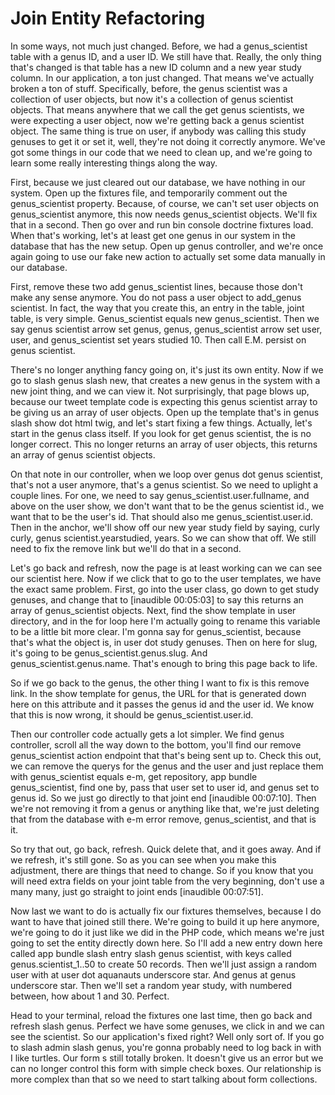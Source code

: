 # Join Entity Refactoring

In some ways, not much just changed. Before, we had a genus_scientist table with a genus ID, and a user ID. We still have that. Really, the only thing that's changed is that table has a new ID column and a new year study column. In our application, a ton just changed. That means we've actually broken a ton of stuff. Specifically, before, the genus scientist was a collection of user objects, but now it's a collection of genus scientist objects. That means anywhere that we call the get genus scientists, we were expecting a user object, now we're getting back a genus scientist object. The same thing is true on user, if anybody was calling this study genuses to get it or set it, well, they're not doing it correctly anymore. We've got some things in our code that we need to clean up, and we're going to learn some really interesting things along the way.

First, because we just cleared out our database, we have nothing in our system. Open up the fixtures file, and temporarily comment out the genus_scientist property. Because, of course, we can't set user objects on genus_scientist anymore, this now needs genus_scientist objects. We'll fix that in a second. Then go over and run bin console doctrine fixtures load. When that's working, let's at least get one genus in our system in the database that has the new setup. Open up genus controller, and we're once again going to use our fake new action to actually set some data manually in our database.

First, remove these two add genus_scientist lines, because those don't make any sense anymore. You do not pass a user object to add_genus scientist. In fact, the way that you create this, an entry in the table, joint table, is very simple. Genus_scientist equals new genus_scientist. Then we say genus scientist arrow set genus, genus, genus_scientist arrow set user, user, and genus_scientist set years studied 10. Then call E.M. persist on genus scientist.

There's no longer anything fancy going on, it's just its own entity. Now if we go to slash genus slash new, that creates a new genus in the system with a new joint thing, and we can view it. Not surprisingly, that page blows up, because our tweet template code is expecting this genus scientist array to be giving us an array of user objects. Open up the template that's in genus slash show dot html twig, and let's start fixing a few things. Actually, let's start in the genus class itself. If you look for get genus scientist, the is no longer correct. This no longer returns an array of user objects, this returns an array of genus scientist objects.

On that note in our controller, when we loop over genus dot genus scientist, that's not a user anymore, that's a genus scientist. So we need to uplight a couple lines. For one, we need to say genus_scientist.user.fullname, and above on the user show, we don't want that to be the genus scientist id., we want that to be the user's id. That should also me genus_scientist.user.id. Then in the anchor, we'll show off our new year study field by saying, curly curly, genus scientist.yearstudied, years. So we can show that off. We still need to fix the remove link but we'll do that in a second.

Let's go back and refresh, now the page is at least working can we can see our scientist here. Now if we click that to go to the user templates, we have the exact same problem. First, go into the user class, go down to get study genuses, and change that to [inaudible 00:05:03] to say this returns an array of genus_scientist objects. Next, find the show template in user directory, and in the for loop here I'm actually going to rename this variable to be a little bit more clear. I'm gonna say for genus_scientist, because that's what the object is, in user dot study genuses. Then on here for slug, it's going to be genus_scientist.genus.slug. And genus_scientist.genus.name. That's enough to bring this page back to life.

So if we go back to the genus, the other thing I want to fix is this remove link. In the show template for genus, the URL for that is generated down here on this attribute and it passes the genus id and the user id. We know that this is now wrong, it should be genus_scientist.user.id.

Then our controller code actually gets a lot simpler. We find genus controller, scroll all the way down to the bottom, you'll find our remove genus_scientist action endpoint that that's being sent up to. Check this out, we can remove the querys for the genus and the user and just replace them with genus_scientist equals e-m, get repository, app bundle genus_scientist, find one by, pass that user set to user id, and genus set to genus id. So we just go directly to that joint end [inaudible 00:07:10]. Then we're not removing it from a genus or anything like that, we're just deleting that from the database with e-m error remove, genus_scientist, and that is it.

So try that out, go back, refresh. Quick delete that, and it goes away. And if we refresh, it's still gone. So as you can see when you make this adjustment, there are things that need to change. So if you know that you will need extra fields on your joint table from the very beginning, don't use a many many, just go straight to joint ends [inaudible 00:07:51].

Now last we want to do is actually fix our fixtures themselves, because I do want to have that joined still there. We're going to build it up here anymore, we're going to do it just like we did in the PHP code, which means we're just going to set the entity directly down here. So I'll add a new entry down here called app bundle slash entry slash genus scientist, with keys called genus.scientist_1..50 to create 50 records. Then we'll just assign a random user with at user dot aquanauts underscore star. And genus at genus underscore star. Then we'll set a random year study, with numbered between, how about 1 and 30. Perfect.

Head to your terminal, reload the fixtures one last time, then go back and refresh slash genus. Perfect we have some genuses, we click in and we can see the scientist. So our application's fixed right? Well only sort of. If you go to slash admin slash genus, you're gonna probably need to log back in with I like turtles. Our form s still totally broken. It doesn't give us an error but we can no longer control this form with simple check boxes. Our relationship is more complex than that so we need to start talking about form collections.
